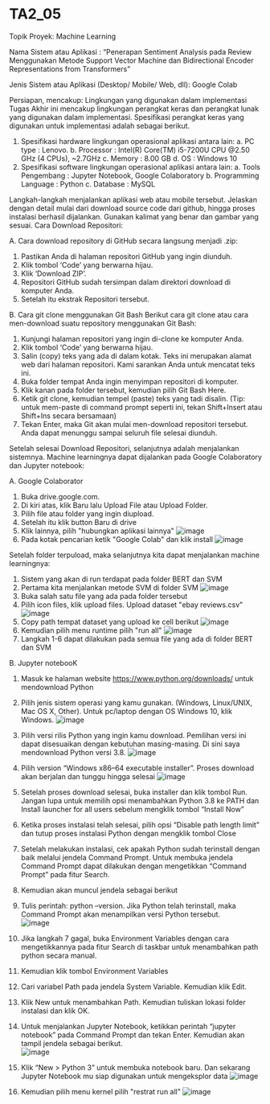 # TA2_05

Topik Proyek: Machine Learning

Nama Sistem atau Aplikasi : “Penerapan Sentiment Analysis pada Review Menggunakan Metode Support Vector Machine dan Bidirectional Encoder Representations from Transformers”

Jenis Sistem atau Aplikasi (Desktop/ Mobile/ Web, dll): Google Colab

Persiapan, mencakup: 
Lingkungan  yang  digunakan  dalam  implementasi  Tugas  Akhir  ini  mencakup lingkungan perangkat keras dan perangkat lunak  yang digunakan dalam implementasi. Spesifikasi perangkat keras yang digunakan untuk implementasi adalah sebagai berikut.
1.	Spesifikasi hardware lingkungan operasional aplikasi antara lain:
    a.	PC type : Lenovo.
    b.	Processor : Intel(R) Core(TM) i5-7200U CPU @2.50 GHz (4 CPUs), ~2.7GHz
    c.	Memory : 8.00 GB 
    d.	OS : Windows 10
2.	Spesifikasi software lingkungan operasional aplikasi antara lain:
    a.	Tools Pengembang : Jupyter Notebook, Google Colaboratory
    b.	Programming Language :  Python
    c.	Database : MySQL

Langkah-langkah menjalankan aplikasi web atau mobile tersebut. Jelaskan dengan detail mulai dari download source code  dari github, hingga proses instalasi berhasil dijalankan. Gunakan kalimat yang benar dan gambar yang sesuai.
Cara Download Repositori:

A. Cara download repository di GitHub secara langsung menjadi .zip:
1. Pastikan Anda di halaman repositori GitHub yang ingin diunduh.
2. Klik tombol ‘Code’ yang berwarna hijau.
3. Klik ‘Download ZIP’.
4. Repositori GitHub sudah tersimpan dalam direktori download di komputer Anda.
5. Setelah itu ekstrak  Repositori tersebut.

B. Cara git clone menggunakan Git Bash
Berikut cara git clone atau cara men-download suatu repository menggunakan Git Bash:
1. Kunjungi halaman repositori yang ingin di-clone ke komputer Anda.
2. Klik tombol ‘Code’ yang berwarna hijau.
3. Salin (copy) teks yang ada di dalam kotak. Teks ini merupakan alamat web dari halaman repositori. Kami sarankan Anda untuk mencatat teks ini.
4. Buka folder tempat Anda ingin menyimpan repositori di komputer.
5. Klik kanan pada folder tersebut, kemudian pilih Git Bash Here.
6. Ketik git clone, kemudian tempel (paste) teks yang tadi disalin. (Tip: untuk mem-paste di command prompt seperti ini, tekan Shift+Insert atau Shift+Ins secara bersamaan)
7. Tekan Enter, maka Git akan mulai men-download repositori tersebut. Anda dapat menunggu sampai seluruh file selesai diunduh.

Setelah selesai Download Repositori, selanjutnya adalah menjalankan sistemnya. Machine learningnya dapat dijalankan pada Google Colaboratory dan Jupyter notebook:

A. Google Colaborator
1. Buka drive.google.com.
2. Di kiri atas, klik Baru lalu  Upload File atau Upload Folder.
3. Pilih file atau folder yang ingin diupload. 
4. Setelah itu klik button Baru di drive
5. Klik lainnya, pilih "hubungkan aplikasi lainnya"
![image](https://user-images.githubusercontent.com/60635181/184630482-85e9c186-9ca6-4cad-a737-c2c79fb8d448.png)
6. Pada kotak pencarian ketik "Google Colab" dan klik install
![image](https://user-images.githubusercontent.com/60635181/184630638-7153cb7e-5887-49ba-bfc7-56f2720cf7f2.png)

Setelah folder terpuload, maka selanjutnya kita dapat menjalankan machine learningnya:
1. Sistem yang akan di run terdapat pada folder BERT dan SVM
2. Pertama kita menjalankan metode SVM di folder SVM
![image](https://user-images.githubusercontent.com/60635181/184631445-df349bb4-8f4f-4bac-addb-be0483450de9.png)
4. Buka salah satu file yang ada  pada folder tersebut
5. Pilih icon files, klik upload files. Upload dataset "ebay reviews.csv"
![image](https://user-images.githubusercontent.com/60635181/184631515-03817564-abc1-4bca-82f5-f01840b1fef8.png)
6. Copy path tempat dataset yang upload ke cell berikut
![image](https://user-images.githubusercontent.com/60635181/184631322-f4bcab4e-5d8c-49bd-bf8e-4a2bd295b994.png)
7. Kemudian  pilih menu runtime  pilih "run all"
![image](https://user-images.githubusercontent.com/60635181/184631381-3d394437-2014-4ede-ac5f-e56de6bb39bc.png)
8. Langkah 1-6 dapat dilakukan pada semua file yang ada di folder BERT dan SVM

B. Jupyter notebooK
1. Masuk ke halaman website https://www.python.org/downloads/ untuk mendownload Python
2. Pilih jenis sistem operasi yang kamu gunakan. (Windows, Linux/UNIX, Mac OS X, Other). Untuk pc/laptop dengan OS Windows 10, klik Windows.
![image](https://user-images.githubusercontent.com/60635181/184634928-2a24cfe4-e59d-4f2f-afd0-9cd8b5e9e6cb.png)

3. Pilih versi rilis Python yang ingin kamu download. Pemilihan versi ini dapat disesuaikan dengan kebutuhan masing-masing. Di sini saya mendownload Python versi 3.8.  ![image](https://user-images.githubusercontent.com/60635181/184634991-1acb63bb-9ee9-4ac8-a27c-0b0e72f42e27.png)

4. Pilih version “Windows x86–64 executable installer”. Proses download akan berjalan dan tunggu hingga selesai  ![image](https://user-images.githubusercontent.com/60635181/184640633-5b00b9dc-5a02-4068-bf2a-7534fca6b6e7.png)

5. Setelah proses download selesai, buka installer dan klik tombol Run. Jangan lupa untuk memilih opsi menambahkan Python 3.8 ke PATH dan Install launcher for all users sebelum mengklik tombol “Install Now”
6. Ketika proses instalasi telah selesai, pilih opsi “Disable path length limit” dan tutup proses instalasi Python dengan mengklik tombol Close
7. Setelah melakukan instalasi, cek apakah Python sudah terinstall dengan baik melalui jendela Command Prompt. Untuk membuka jendela Command Prompt dapat dilakukan dengan mengetikkan “Command Prompt” pada fitur Search.
8. Kemudian akan muncul jendela sebagai berikut
9. Tulis perintah: python –version. Jika Python telah terinstall, maka Command Prompt akan menampilkan versi Python tersebut.   
![image](https://user-images.githubusercontent.com/60635181/184640831-48a43787-00c3-4e21-926a-f931e9820252.png)

10. Jika langkah 7 gagal, buka Environment Variables dengan cara mengetikkannya pada fitur Search di taskbar untuk menambahkan path python secara manual.
11. Kemudian klik tombol Environment Variables
12. Cari variabel Path pada jendela System Variable. Kemudian klik Edit.
13. Klik New untuk menambahkan Path. Kemudian tuliskan lokasi folder instalasi dan klik OK.
14. Untuk menjalankan Jupyter Notebook, ketikkan perintah “jupyter notebook” pada Command Prompt dan tekan Enter. Kemudian akan tampil jendela sebagai berikut.  
![image](https://user-images.githubusercontent.com/60635181/184641267-1b4741c0-403a-4c8d-a80d-e601e6156867.png)

15. Klik “New > Python 3” untuk membuka notebook baru. Dan sekarang Jupyter Notebook mu siap digunakan untuk mengeksplor data
![image](https://user-images.githubusercontent.com/60635181/184641338-83bb829c-8c6a-4c0f-bd2b-bb9d9d89250a.png)

16.  Kemudian  pilih menu kernel  pilih "restrat run all"
![image](https://user-images.githubusercontent.com/60635181/184641674-7c4cc93f-ee6e-4696-ae86-50ff43a1746d.png)
